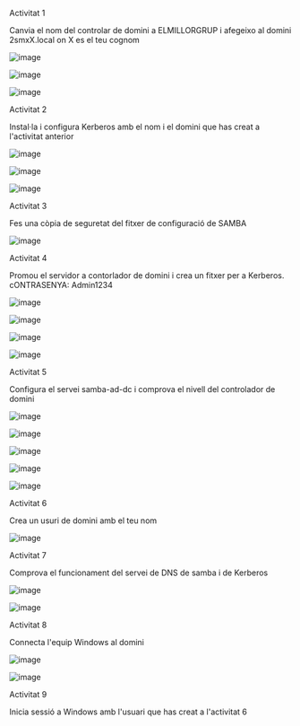 Activitat 1

Canvia el nom del controlar de domini a ELMILLORGRUP i afegeixo al domini 2smxX.local on X es el teu cognom

![image](https://github.com/user-attachments/assets/0ffe7a4f-3add-4e3b-8a51-779e13febfc5)

![image](https://github.com/user-attachments/assets/3e8a2407-bd5f-46ff-b1bd-135ac17b0a0e)

![image](https://github.com/user-attachments/assets/a944d311-9661-4d93-923e-87e22a7befee)

Activitat 2

Instal·la i configura Kerberos amb el nom i el domini que has creat a l'activitat anterior

![image](https://github.com/user-attachments/assets/81d1a931-35e9-4ac7-aae0-6e9993a36749)

![image](https://github.com/user-attachments/assets/06b28b87-ee9a-4201-b0aa-ee081fa9aa7f)

![image](https://github.com/user-attachments/assets/252b1ef4-0c98-439e-aa00-e995b710f9d2)

Activitat 3

Fes una còpia de seguretat del fitxer de configuració de SAMBA

![image](https://github.com/user-attachments/assets/58555ca8-b2ab-4db1-bf21-33ffb2bf8544)

Activitat 4

Promou el servidor a contorlador de domini i crea un fitxer per a Kerberos. cONTRASENYA: Admin1234

![image](https://github.com/user-attachments/assets/d501b15d-b40d-4b23-b19c-a108dbc5ec73)

![image](https://github.com/user-attachments/assets/6ffd753b-df06-4eb5-b712-1c2ff057a222)

![image](https://github.com/user-attachments/assets/fe7158c2-fed5-41aa-96ba-710c52a9ce9e)

![image](https://github.com/user-attachments/assets/718c4453-91b1-4150-8be5-5654bd1b5bf6)

Activitat 5

Configura el servei samba-ad-dc i comprova el nivell del controlador de domini

![image](https://github.com/user-attachments/assets/6cc151ab-c2fd-4fc6-aca2-b3567199072b)

![image](https://github.com/user-attachments/assets/fb1b9f93-0e1e-45ad-b63c-902cf53ed530)

![image](https://github.com/user-attachments/assets/80f4810d-78f9-43be-8b32-651dab51456d)

![image](https://github.com/user-attachments/assets/9e67839e-6f54-4783-8e27-833648280009)

![image](https://github.com/user-attachments/assets/9e7429f4-51fc-4ab2-b0b3-baf909aa6258)

Activitat 6

Crea un usuri de domini amb el teu nom

![image](https://github.com/user-attachments/assets/186d0cad-6bcf-4010-8312-cd36a93c1e0b)

Activitat 7

Comprova el funcionament del servei de DNS de samba i de Kerberos

![image](https://github.com/user-attachments/assets/cb6ed662-6a4d-4b23-8d7e-621c77e397f1)

![image](https://github.com/user-attachments/assets/f26ead57-13f3-4736-aeb9-c91069ec87c0)

Activitat 8

Connecta l'equip Windows al domini

![image](https://github.com/user-attachments/assets/052e40be-f985-4f4f-947e-6dc98ecc38d0)


![image](https://github.com/user-attachments/assets/70d945f8-a268-4807-9d9a-0213ceb83950)


Activitat 9

Inicia sessió a Windows amb l'usuari que has creat a l'activitat 6
